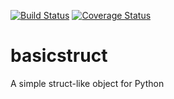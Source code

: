 [![Build Status](https://travis-ci.org/Nurdok/basicstruct.svg?branch=master)](https://travis-ci.org/Nurdok/basicstruct)
[![Coverage Status](https://coveralls.io/repos/Nurdok/basicstruct/badge.svg?branch=master&service=github)](https://coveralls.io/github/Nurdok/basicstruct?branch=master)

# basicstruct
A simple struct-like object for Python

